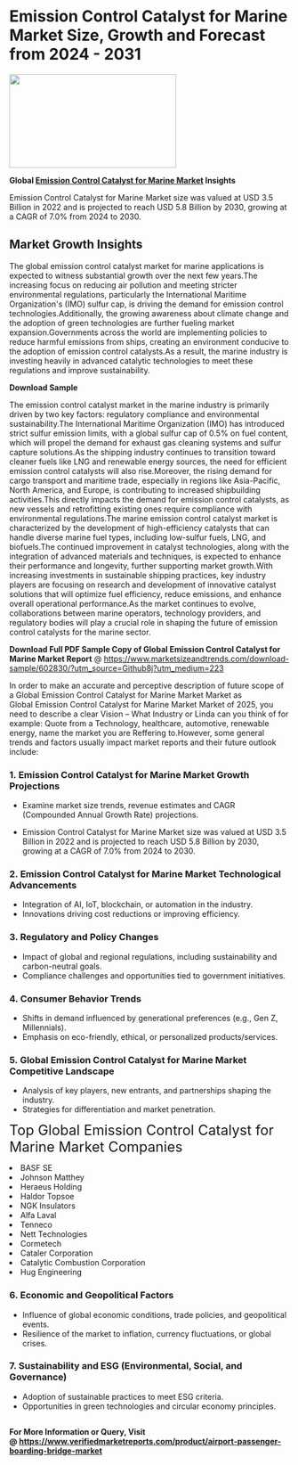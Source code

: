 <H1>Emission Control Catalyst for Marine Market Size, Growth and Forecast from 2024 - 2031</H1><img class="aligncenter size-medium wp-image-584254" src="https://thirdeyenews.in/wp-content/uploads/2024/09/Global-Market-Research-300x168.jpeg" alt="" width="300" height="168" /><p><strong>Global&nbsp;<a href="https://www.marketsizeandtrends.com/download-sample/602830/?utm_source=Github8j?utm_medium=223">Emission Control Catalyst for Marine Market</a> Insights</strong></p><p>Emission Control Catalyst for Marine Market size was valued at USD 3.5 Billion in 2022 and is projected to reach USD 5.8 Billion by 2030, growing at a CAGR of 7.0% from 2024 to 2030.</p><p><h2>Market Growth Insights</h2> <p>The global emission control catalyst market for marine applications is expected to witness substantial growth over the next few years.The increasing focus on reducing air pollution and meeting stricter environmental regulations, particularly the International Maritime Organization's (IMO) sulfur cap, is driving the demand for emission control technologies.Additionally, the growing awareness about climate change and the adoption of green technologies are further fueling market expansion.Governments across the world are implementing policies to reduce harmful emissions from ships, creating an environment conducive to the adoption of emission control catalysts.As a result, the marine industry is investing heavily in advanced catalytic technologies to meet these regulations and improve sustainability.</p> <p><strong>Download Sample</strong></p> <p>The emission control catalyst market in the marine industry is primarily driven by two key factors: regulatory compliance and environmental sustainability.The International Maritime Organization (IMO) has introduced strict sulfur emission limits, with a global sulfur cap of 0.5% on fuel content, which will propel the demand for exhaust gas cleaning systems and sulfur capture solutions.As the shipping industry continues to transition toward cleaner fuels like LNG and renewable energy sources, the need for efficient emission control catalysts will also rise.Moreover, the rising demand for cargo transport and maritime trade, especially in regions like Asia-Pacific, North America, and Europe, is contributing to increased shipbuilding activities.This directly impacts the demand for emission control catalysts, as new vessels and retrofitting existing ones require compliance with environmental regulations.The marine emission control catalyst market is characterized by the development of high-efficiency catalysts that can handle diverse marine fuel types, including low-sulfur fuels, LNG, and biofuels.The continued improvement in catalyst technologies, along with the integration of advanced materials and techniques, is expected to enhance their performance and longevity, further supporting market growth.With increasing investments in sustainable shipping practices, key industry players are focusing on research and development of innovative catalyst solutions that will optimize fuel efficiency, reduce emissions, and enhance overall operational performance.As the market continues to evolve, collaborations between marine operators, technology providers, and regulatory bodies will play a crucial role in shaping the future of emission control catalysts for the marine sector.</p> <p><span class=""><strong>Download Full PDF Sample Copy of Global Emission Control Catalyst for Marine Market Report</strong> @ <a href="https://www.marketsizeandtrends.com/download-sample/602830/?utm_source=Github8j?utm_medium=223" target="_blank">https://www.marketsizeandtrends.com/download-sample/602830/?utm_source=Github8j?utm_medium=223</a></span></p><p>In order to make an accurate and perceptive description of future scope of a Global&nbsp;Emission Control Catalyst for Marine Market Market as Global&nbsp;Emission Control Catalyst for Marine Market Market of 2025, you need to describe a clear Vision &ndash; What Industry or Linda can you think of for example: Quote from a Technology, healthcare, automotive, renewable energy, name the market you are Reffering to.However, some general trends and factors usually impact market reports and their future outlook include:</p><h3>1.&nbsp;<strong>Emission Control Catalyst for Marine Market Growth Projections</strong></h3><ul><li>Examine market size trends, revenue estimates and CAGR (Compounded Annual Growth Rate) projections.</li><li><p>Emission Control Catalyst for Marine Market size was valued at USD 3.5 Billion in 2022 and is projected to reach USD 5.8 Billion by 2030, growing at a CAGR of 7.0% from 2024 to 2030.</p></li></ul><h3>2.&nbsp;<strong>Emission Control Catalyst for Marine Market Technological Advancements</strong></h3><ul><li>Integration of AI, IoT, blockchain, or automation in the industry.</li><li>Innovations driving cost reductions or improving efficiency.</li></ul><h3>3.&nbsp;<strong>Regulatory and Policy Changes</strong></h3><ul><li>Impact of global and regional regulations, including sustainability and carbon-neutral goals.</li><li>Compliance challenges and opportunities tied to government initiatives.</li></ul><h3>4.&nbsp;<strong>Consumer Behavior Trends</strong></h3><ul><li>Shifts in demand influenced by generational preferences (e.g., Gen Z, Millennials).</li><li>Emphasis on eco-friendly, ethical, or personalized products/services.</li></ul><h3>5.&nbsp;<strong>Global Emission Control Catalyst for Marine Market Competitive Landscape</strong></h3><ul><li>Analysis of key players, new entrants, and partnerships shaping the industry.</li><li>Strategies for differentiation and market penetration.</li></ul><p data-pm-slice="1 1 []"><span style="color: inherit; font-family: inherit; font-size: 25px;">Top Global Emission Control Catalyst for Marine Market Companies</span></p><div class="" data-test-id=""><p><li>BASF SE</li><li> Johnson Matthey</li><li> Heraeus Holding</li><li> Haldor Topsoe</li><li> NGK Insulators</li><li> Alfa Laval</li><li> Tenneco</li><li> Nett Technologies</li><li> Cormetech</li><li> Cataler Corporation</li><li> Catalytic Combustion Corporation</li><li> Hug Engineering</li></p></div><h3>6.&nbsp;<strong>Economic and Geopolitical Factors</strong></h3><ul><li>Influence of global economic conditions, trade policies, and geopolitical events.</li><li>Resilience of the market to inflation, currency fluctuations, or global crises.</li></ul><h3>7.&nbsp;<strong>Sustainability and ESG (Environmental, Social, and Governance)</strong></h3><ul><li>Adoption of sustainable practices to meet ESG criteria.</li><li>Opportunities in green technologies and circular economy principles.</li></ul><h2><strong style="font-size: 14px;">For More Information or Query, Visit @&nbsp;</strong><a style="background-color: #ffffff; font-size: 14px;" href="https://www.marketsizeandtrends.com/report/emission-control-catalyst-for-marine-market/" target="_blank">https://www.verifiedmarketreports.com/product/airport-passenger-boarding-bridge-market</a></h2>